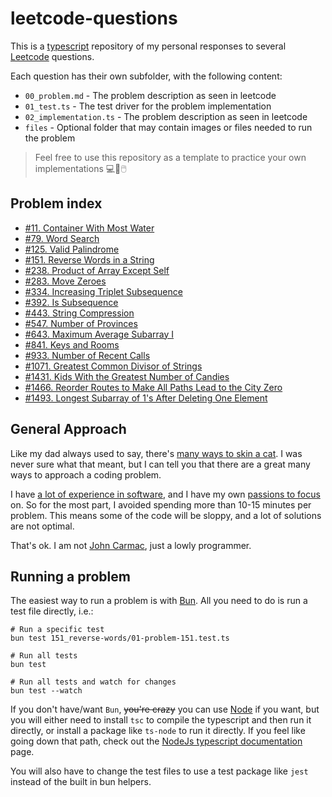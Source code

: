 # leetcode-questions

This is a [typescript](https://www.typescriptlang.org/) repository of my personal responses to several [Leetcode](https://leetcode.com) questions.

Each question has their own subfolder, with the following content:

- `00_problem.md` - The problem description as seen in leetcode
- `01_test.ts` - The test driver for the problem implementation
- `02_implementation.ts` - The problem description as seen in leetcode
- `files` - Optional folder that may contain images or files needed to run the problem

> Feel free to use this repository as a template to practice your own implementations 💻👾🖱️

## Problem index

- [#11. Container With Most Water](11_container-most-water/problem.md)
- [#79. Word Search](79_word-search/problem.md)
- [#125. Valid Palindrome](125_valid-palindrome/problem.md)
- [#151. Reverse Words in a String](151_reverse-words/problem.md)
- [#238. Product of Array Except Self](238_product-of-array/01-problem-238.test.ts)
- [#283. Move Zeroes](283_move-zeroes/problem.md)
- [#334. Increasing Triplet Subsequence](334_increasing-triplet-sub/problem.md)
- [#392. Is Subsequence](392_is-subsequence/problem.md)
- [#443. String Compression](443_string-compression/problem.md)
- [#547. Number of Provinces](547_number-of-provinces/problem.md)
- [#643. Maximum Average Subarray I](643_max-average-subarray/problem.md)
- [#841. Keys and Rooms](841_keys-and-rooms/problem.md)
- [#933. Number of Recent Calls](933_number-recent-calls/problem.md)
- [#1071. Greatest Common Divisor of Strings](1071_gcd-strings/problem.md)
- [#1431. Kids With the Greatest Number of Candies](1431_kids-with-candies/problem.md)
- [#1466. Reorder Routes to Make All Paths Lead to the City Zero](1466_reorder-routes/problem.md)
- [#1493. Longest Subarray of 1's After Deleting One Element](1493_long-subarray-binary-delete/problem.md)

## General Approach

Like my dad always used to say, there's [many ways to skin a cat](https://english.stackexchange.com/questions/32123/origin-of-the-phrase-theres-more-than-one-way-to-skin-a-cat). I was never sure what that meant, but I can tell you that there are a great many ways to approach a coding problem.

I have [a lot of experience in software](https://felipemullen.com), and I have my own [passions to focus](https://ind3x.games) on. So for the most part, I avoided spending more than 10-15 minutes per problem. This means some of the code will be sloppy, and a lot of solutions are not optimal.

That's ok. I am not [John Carmac](https://en.wikipedia.org/wiki/John_Carmack), just a lowly programmer.

## Running a problem

The easiest way to run a problem is with [Bun](https://bun.sh/). All you need to do is run a test file directly, i.e.:

```shell
# Run a specific test
bun test 151_reverse-words/01-problem-151.test.ts

# Run all tests
bun test

# Run all tests and watch for changes
bun test --watch
```

If you don't have/want `Bun`, ~~you're crazy~~ you can use [Node](https://nodejs.org) if you want, but you will either need to install `tsc` to compile the typescript and then run it directly, or install a package like `ts-node` to run it directly. If you feel like going down that path, check out the [NodeJs typescript documentation](https://nodejs.org/en/learn/getting-started/nodejs-with-typescript) page.

You will also have to change the test files to use a test package like `jest` instead of the built in bun helpers.
